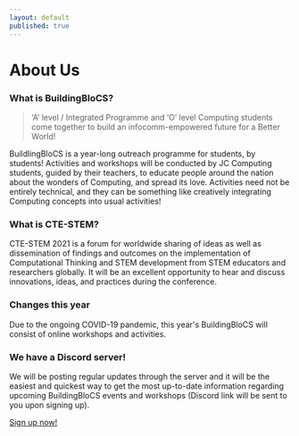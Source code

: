 ```yaml
---
layout: default
published: true
---
```


# About Us

### What is BuildingBloCS?

> &lsquo;A&rsquo; level / Integrated Programme and &lsquo;O&rsquo; level Computing students come together to build an infocomm-empowered future for a Better World!

BuildlingBloCS is a year-long outreach programme for students, by students! Activities and workshops will be conducted by JC Computing students, guided by their teachers, to educate people around the nation about the wonders of Computing, and spread its love. Activities need not be entirely technical, and they can be something like creatively integrating Computing concepts into usual activities!

### What is CTE-STEM?

CTE-STEM 2021 is a forum for worldwide sharing of ideas as well as dissemination of findings and outcomes on the implementation of Computational Thinking and STEM development from STEM educators and researchers globally. It will be an excellent opportunity to hear and discuss innovations, ideas, and practices during the conference.

### Changes this year

Due to the ongoing COVID-19 pandemic, this year's BuildingBloCS will consist of online workshops and activities.

### We have a Discord server!

We will be posting regular updates through the server and it will be the easiest and quickest way to get the most up-to-date information regarding upcoming BuildingBloCS events and workshops (Discord link will be sent to you upon signing up).

<a class="btn brand" href="{{ site.baseurl }}/join-us/">Sign up now!</a>
